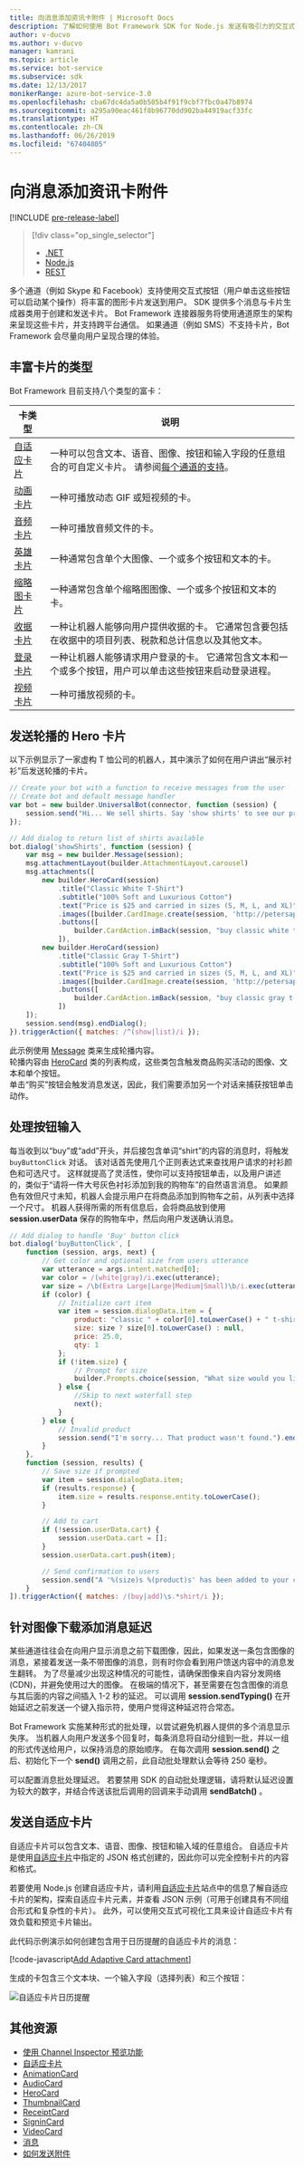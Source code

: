 ```yaml
---
title: 向消息添加资讯卡附件 | Microsoft Docs
description: 了解如何使用 Bot Framework SDK for Node.js 发送有吸引力的交互式丰富卡片。
author: v-ducvo
ms.author: v-ducvo
manager: kamrani
ms.topic: article
ms.service: bot-service
ms.subservice: sdk
ms.date: 12/13/2017
monikerRange: azure-bot-service-3.0
ms.openlocfilehash: cba67dc4da5a0b505b4f91f9cbf7fbc0a47b8974
ms.sourcegitcommit: a295a90eac461f8b96770dd902ba44919acf33fc
ms.translationtype: HT
ms.contentlocale: zh-CN
ms.lasthandoff: 06/26/2019
ms.locfileid: "67404805"
---
```

# <a name="add-rich-card-attachments-to-messages"></a>向消息添加资讯卡附件

[!INCLUDE [pre-release-label](../includes/pre-release-label-v3.md)]


> [!div class="op_single_selector"]
> - [.NET](../dotnet/bot-builder-dotnet-add-rich-card-attachments.md)
> - [Node.js](../nodejs/bot-builder-nodejs-send-rich-cards.md)
> - [REST](../rest-api/bot-framework-rest-connector-add-rich-cards.md)

多个通道（例如 Skype 和 Facebook）支持使用交互式按钮（用户单击这些按钮可以启动某个操作）将丰富的图形卡片发送到用户。 SDK 提供多个消息与卡片生成器类用于创建和发送卡片。 Bot Framework 连接器服务将使用通道原生的架构来呈现这些卡片，并支持跨平台通信。 如果通道（例如 SMS）不支持卡片，Bot Framework 会尽量向用户呈现合理的体验。 

## <a name="types-of-rich-cards"></a>丰富卡片的类型 
Bot Framework 目前支持八个类型的富卡： 

| 卡类型 | 说明 |
|------|------|
| <a href="/adaptive-cards/get-started/bots">自适应卡片</a> | 一种可以包含文本、语音、图像、按钮和输入字段的任意组合的可自定义卡片。  请参阅[每个通道的支持](/adaptive-cards/get-started/bots#channel-status)。 |
| [动画卡片][animationCard] | 一种可播放动态 GIF 或短视频的卡。 |
| [音频卡片][audioCard] | 一种可播放音频文件的卡。 |
| [英雄卡片][heroCard] | 一种通常包含单个大图像、一个或多个按钮和文本的卡。 |
| [缩略图卡片][thumbnailCard] | 一种通常包含单个缩略图图像、一个或多个按钮和文本的卡。|
| [收据卡片][receiptCard] | 一种让机器人能够向用户提供收据的卡。 它通常包含要包括在收据中的项目列表、税款和总计信息以及其他文本。 |
| [登录卡片][signinCard] | 一种让机器人能够请求用户登录的卡。 它通常包含文本和一个或多个按钮，用户可以单击这些按钮来启动登录进程。 |
| [视频卡片][videoCard] | 一种可播放视频的卡。 |

## <a name="send-a-carousel-of-hero-cards"></a>发送轮播的 Hero 卡片
以下示例显示了一家虚构 T 恤公司的机器人，其中演示了如何在用户讲出“展示衬衫”后发送轮播的卡片。 

```javascript
// Create your bot with a function to receive messages from the user
// Create bot and default message handler
var bot = new builder.UniversalBot(connector, function (session) {
    session.send("Hi... We sell shirts. Say 'show shirts' to see our products.");
});

// Add dialog to return list of shirts available
bot.dialog('showShirts', function (session) {
    var msg = new builder.Message(session);
    msg.attachmentLayout(builder.AttachmentLayout.carousel)
    msg.attachments([
        new builder.HeroCard(session)
            .title("Classic White T-Shirt")
            .subtitle("100% Soft and Luxurious Cotton")
            .text("Price is $25 and carried in sizes (S, M, L, and XL)")
            .images([builder.CardImage.create(session, 'http://petersapparel.parseapp.com/img/whiteshirt.png')])
            .buttons([
                builder.CardAction.imBack(session, "buy classic white t-shirt", "Buy")
            ]),
        new builder.HeroCard(session)
            .title("Classic Gray T-Shirt")
            .subtitle("100% Soft and Luxurious Cotton")
            .text("Price is $25 and carried in sizes (S, M, L, and XL)")
            .images([builder.CardImage.create(session, 'http://petersapparel.parseapp.com/img/grayshirt.png')])
            .buttons([
                builder.CardAction.imBack(session, "buy classic gray t-shirt", "Buy")
            ])
    ]);
    session.send(msg).endDialog();
}).triggerAction({ matches: /^(show|list)/i });
```
此示例使用 [Message][Message] 类来生成轮播内容。  
轮播内容由 [HeroCard][heroCard] 类的列表构成，这些类包含触发商品购买活动的图像、文本和单个按钮。  
单击“购买”按钮会触发消息发送，因此，我们需要添加另一个对话来捕获按钮单击动作。  

## <a name="handle-button-input"></a>处理按钮输入

每当收到以“buy”或“add”开头，并后接包含单词“shirt”的内容的消息时，将触发 `buyButtonClick` 对话。 该对话首先使用几个正则表达式来查找用户请求的衬衫颜色和可选尺寸。
这样就提高了灵活性，使你可以支持按钮单击，以及用户讲述的，类似于“请将一件大号灰色衬衫添加到我的购物车”的自然语言消息。
如果颜色有效但尺寸未知，机器人会提示用户在将商品添加到购物车之前，从列表中选择一个尺寸。 机器人获得所需的所有信息后，会将商品放到使用 **session.userData** 保存的购物车中，然后向用户发送确认消息。

```javascript
// Add dialog to handle 'Buy' button click
bot.dialog('buyButtonClick', [
    function (session, args, next) {
        // Get color and optional size from users utterance
        var utterance = args.intent.matched[0];
        var color = /(white|gray)/i.exec(utterance);
        var size = /\b(Extra Large|Large|Medium|Small)\b/i.exec(utterance);
        if (color) {
            // Initialize cart item
            var item = session.dialogData.item = { 
                product: "classic " + color[0].toLowerCase() + " t-shirt",
                size: size ? size[0].toLowerCase() : null,
                price: 25.0,
                qty: 1
            };
            if (!item.size) {
                // Prompt for size
                builder.Prompts.choice(session, "What size would you like?", "Small|Medium|Large|Extra Large");
            } else {
                //Skip to next waterfall step
                next();
            }
        } else {
            // Invalid product
            session.send("I'm sorry... That product wasn't found.").endDialog();
        }   
    },
    function (session, results) {
        // Save size if prompted
        var item = session.dialogData.item;
        if (results.response) {
            item.size = results.response.entity.toLowerCase();
        }

        // Add to cart
        if (!session.userData.cart) {
            session.userData.cart = [];
        }
        session.userData.cart.push(item);

        // Send confirmation to users
        session.send("A '%(size)s %(product)s' has been added to your cart.", item).endDialog();
    }
]).triggerAction({ matches: /(buy|add)\s.*shirt/i });
```

<!-- 

> [!NOTE]
> When sending a message that contains images, keep in mind that some channels download images before displaying a message to the user.   
> As a result, a message containing an image followed immediately by a message without images may sometimes be flipped in the user's feed.
> For information on how to avoid messages being sent out of order, see [Message ordering][MessageOrder].  

-->
## <a name="add-a-message-delay-for-image-downloads"></a>针对图像下载添加消息延迟
某些通道往往会在向用户显示消息之前下载图像，因此，如果发送一条包含图像的消息，紧接着发送一条不带图像的消息，则有时你会看到用户馈送内容中的消息发生翻转。 为了尽量减少出现这种情况的可能性，请确保图像来自内容分发网络 (CDN)，并避免使用过大的图像。 在极端的情况下，甚至需要在包含图像的消息与其后面的内容之间插入 1-2 秒的延迟。 可以调用 **session.sendTyping()** 在开始延迟之前发送一个键入指示符，使用户觉得这种延迟符合常态。 

<!-- 
To learn more about sending a typing indicator, see [How to send a typing indicator](bot-builder-nodejs-send-typing-indicator.md).
-->

Bot Framework 实施某种形式的批处理，以尝试避免机器人提供的多个消息显示失序。 <!-- Unfortunately, not all channels can guarantee this. --> 当机器人向用户发送多个回复时，每条消息将自动分组到一批，并以一组的形式传送给用户，以保持消息的原始顺序。 在每次调用 **session.send()** 之后、初始化下一个 **send()** 调用之前，此自动批处理默认会等待 250 毫秒。

可以配置消息批处理延迟。 若要禁用 SDK 的自动批处理逻辑，请将默认延迟设置为较大的数字，并结合传送该批后调用的回调来手动调用 **sendBatch()** 。

## <a name="send-an-adaptive-card"></a>发送自适应卡片

自适应卡片可以包含文本、语音、图像、按钮和输入域的任意组合。 自适应卡片是使用<a href="http://adaptivecards.io" target="_blank">自适应卡片</a>中指定的 JSON 格式创建的，因此你可以完全控制卡片的内容和格式。 

若要使用 Node.js 创建自适应卡片，请利用<a href="http://adaptivecards.io" target="_blank">自适应卡片</a>站点中的信息了解自适应卡片的架构，探索自适应卡片元素，并查看 JSON 示例（可用于创建具有不同组合形式和复杂性的卡片）。 此外，可以使用交互式可视化工具来设计自适应卡片有效负载和预览卡片输出。

此代码示例演示如何创建包含用于日历提醒的自适应卡片的消息： 

[!code-javascript[Add Adaptive Card attachment](../includes/code/node-send-card-buttons.js#addAdaptiveCardAttachment)]

生成的卡包含三个文本块、一个输入字段（选择列表）和三个按钮：

![自适应卡片日历提醒](../media/adaptive-card-reminder.png)

## <a name="additional-resources"></a>其他资源

* [使用 Channel Inspector 预览功能][inspector]
* <a href="http://adaptivecards.io" target="_blank">自适应卡片</a>
* [AnimationCard][animationCard]
* [AudioCard][audioCard]
* [HeroCard][heroCard]
* [ThumbnailCard][thumbnailCard]
* [ReceiptCard][receiptCard]
* [SigninCard][signinCard]
* [VideoCard][videoCard]
* [消息][Message]
* [如何发送附件](bot-builder-nodejs-send-receive-attachments.md)

[MessageOrder]: bot-builder-nodejs-manage-conversation-flow.md#message-ordering
[Message]: https://docs.botframework.com/node/builder/chat-reference/classes/_botbuilder_d_.message
[IMessage]: http://docs.botframework.com/node/builder/chat-reference/interfaces/_botbuilder_d_.imessage

[animationCard]: https://docs.botframework.com/node/builder/chat-reference/classes/_botbuilder_d_.animationcard.html 

[audioCard]: https://docs.botframework.com/node/builder/chat-reference/classes/_botbuilder_d_.audiocard.html 

[heroCard]: https://docs.botframework.com/node/builder/chat-reference/classes/_botbuilder_d_.herocard.html

[thumbnailCard]: https://docs.botframework.com/node/builder/chat-reference/classes/_botbuilder_d_.thumbnailcard.html 

[receiptCard]: https://docs.botframework.com/node/builder/chat-reference/classes/_botbuilder_d_.receiptcard.html 

[signinCard]: https://docs.botframework.com/node/builder/chat-reference/classes/_botbuilder_d_.signincard.html 

[videoCard]: https://docs.botframework.com/node/builder/chat-reference/classes/_botbuilder_d_.videocard.html

[inspector]: ../bot-service-channel-inspector.md
